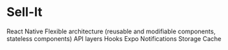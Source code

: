 # Sell-It

React Native
Flexible architecture (reusable and modifiable components, stateless components)
API layers
Hooks
Expo Notifications
Storage
Cache
